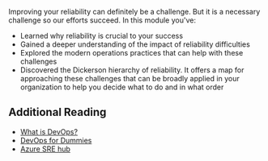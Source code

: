 Improving your reliability can definitely be a challenge. But it is a
necessary challenge so our efforts succeed. In this module you've:

- Learned why reliability is crucial to your success
- Gained a deeper understanding of the impact of reliability difficulties
- Explored the modern operations practices that can help with these challenges
- Discovered the Dickerson hierarchy of reliability. It offers a map for approaching these challenges that can be broadly applied in your organization to help you decide what to do and in what order

## Additional Reading

-   [What is DevOps?](/azure/devops/learn/what-is-devops)
-   [DevOps for Dummies](https://www.dummies.com/business/operations-management/devops-for-dummies-cheat-sheet/)
-   [Azure SRE hub](/azure/site-reliability-engineering/)